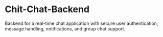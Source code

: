# Chit-Chat-Backend
Backend for a real-time chat application with secure user authentication, message handling, notifications, and group chat support.
